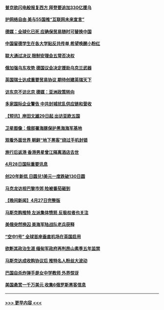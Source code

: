 #### [普京欲闪电般报复西方 拜登要追加330亿援乌](../pages/prog202/a103412877.md?t=04290851) 
#### [护网络自由 美与55国推“互联网未来宣言”](../pages/prog202/a103412841.md?t=04290851) 
#### [德媒：全球化已死 应确保贸易随时可替换中国](../pages/prog202/a103412798.md?t=04290851) 
#### [中国留德学生在各大学贴反共传单 希望唤醒小粉红](../pages/prog202/a103412796.md?t=04290851) 
#### [联大通过决议 限制安理会五常否决权](../pages/prog202/a103412649.md?t=04290851) 
#### [俄加强乌东攻势 德国议会决定援助乌克兰武器](../pages/prog202/a103412626.md?t=04290851) 
#### [英国瑞士达成重要贸易协议 期待创建英瑞天下](../pages/prog202/a103412677.md?t=04290851) 
#### [访东京不访北京  德媒：亚洲政策转向](../pages/prog202/a103412515.md?t=04290851) 
#### [多家国际企业警告 中共封城扰乱供应链和营收](../pages/prog202/a103412512.md?t=04290851) 
#### [【短讯】岸田文雄29日起 出访亚欧五国](../pages/prog202/a103412574.md?t=04290851) 
#### [卫星图像：俄部署海豚保护黑海海军基地](../pages/prog202/a103412424.md?t=04290851) 
#### [观看外面世界 朝鲜“地下黑客”绕过手机封锁](../pages/prog202/a103412416.md?t=04290851) 
#### [旅行后返港 香港男星曾江隔离酒店去世](../pages/prog202/a103412404.md?t=04290851) 
#### [4月28日国际重要讯息](../pages/prog202/a103412316.md?t=04290851) 
#### [创20年新低 日圆兑1美元一度跌破130日圆](../pages/prog202/a103412263.md?t=04290851) 
#### [马克龙访视巴黎市郊 险被番茄砸到](../pages/prog202/a103412180.md?t=04290851) 
#### [【晚间新闻】4月27日完整版](../pages/prog202/a103412077.md?t=04290851) 
#### [马斯克购推特 左派集体愤怒 反极权者也关注](../pages/prog202/a103412005.md?t=04290851) 
#### [美俄突然换囚 美海军陆战队老兵获释](../pages/prog202/a103411892.md?t=04290851) 
#### [“空中1号” 全球首座垂直机场在英国启用](../pages/prog202/a103411894.md?t=04290851) 
#### [欲断其政治生涯 缅甸军政府再判昂山素季五年监禁](../pages/prog202/a103411688.md?t=04290851) 
#### [马斯克达成收购协议后 推特名人粉丝大波动](../pages/prog202/a103411402.md?t=04290851) 
#### [巴国自杀炸弹手是女中学教师 外界惊讶](../pages/prog202/a103411396.md?t=04290851) 
#### [美国悬赏一千万美元 收集6俄罗斯黑客信息](../pages/prog202/a103411388.md?t=04290851) 

----
#### [ >>> 更早内容 <<< ](../indexes/prog202-earlier.md)
